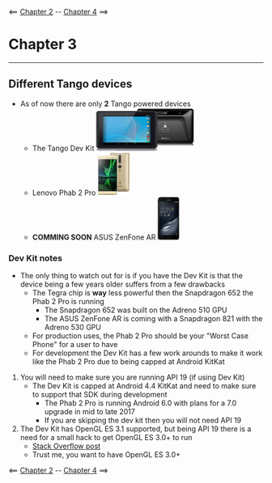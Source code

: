 <== [Chapter 2](./Chapter_02.md) -- [Chapter 4](./Chapter_04.md) ==>

# Chapter 3

--------

## Different Tango devices
* As of now there are only **2** Tango powered devices
    * The Tango Dev Kit ![Tango Dev Kit image](../images/Chapter_03_IMG_001.png)
    * Lenovo Phab 2 Pro ![Phab 2 Pro image](../images/Chapter_03_IMG_002.png)
    * **COMMING SOON** ASUS ZenFone AR ![ZenFone AR image](../images/Chapter_03_IMG_003.png)
    
### Dev Kit notes
* The only thing to watch out for is if you have the Dev Kit is that the device being a few years older suffers from a few drawbacks
    * The Tegra chip is **way** less powerful then the Snapdragon 652 the Phab 2 Pro is running
      * The Snapdragon 652 was built on the Adreno 510 GPU
      * The ASUS ZenFone AR is coming with a Snapdragon 821 with the Adreno 530 GPU
    * For production uses, the Phab 2 Pro should be your "Worst Case Phone" for a user to have
    * For development the Dev Kit has a few work arounds to make it work like the Phab 2 Pro due to being capped at Android KitKat
1. You will need to make sure you are running API 19 (if using Dev Kit)
    * The Dev Kit is capped at Android 4.4 KitKat and need to make sure to support that SDK during development
        * The Phab 2 Pro is running Android 6.0 with plans for a 7.0 upgrade in mid to late 2017
        * If you are skipping the dev kit then you will not need API 19
2. The Dev Kit has OpenGL ES 3.1 supported, but being API 19 there is a need for a small hack to get OpenGL ES 3.0+ to run
    * [Stack Overflow post](http://stackoverflow.com/questions/31003863/gles-3-0-including-gl2ext-h)
    * Trust me, you want to have OpenGL ES 3.0+

<== [Chapter 2](./Chapter_02.md) -- [Chapter 4](./Chapter_04.md) ==>
